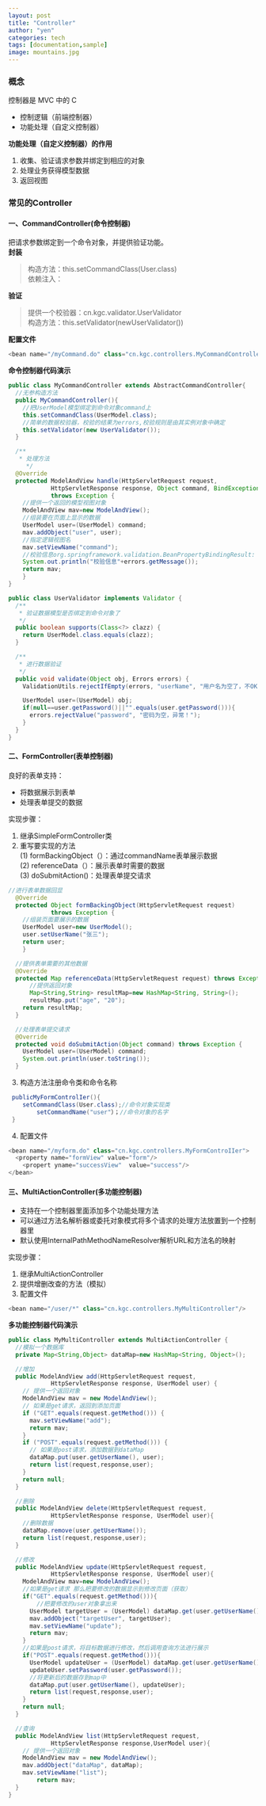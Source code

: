 ```yaml
---
layout: post
title: "Controller"
author: "yen"
categories: tech
tags: [documentation,sample]
image: mountains.jpg
---
```

### 概念
控制器是 MVC 中的 C   
- 控制逻辑（前端控制器）
- 功能处理（自定义控制器）  

**功能处理（自定义控制器）的作用**  
1. 收集、验证请求参数并绑定到相应的对象
2. 处理业务获得模型数据
3. 返回视图

### 常见的Controller
#### 一、CommandController(命令控制器)
把请求参数绑定到一个命令对象，并提供验证功能。  
**封装**   
>  构造方法：this.setCommandCIass(User.class)  
  依赖注入：<property name="commandCIass" value="cn.kgc.domain.User"/>    

**验证**  
>  提供一个校验器：cn.kgc.validator.UserVaIidator  
  构造方法：this.setVaIidator(newUserVaIidator())

**配置文件**   
~~~java
<bean name="/myCommand.do" class="cn.kgc.controllers.MyCommandController"/>
~~~

**命令控制器代码演示**
~~~java
public class MyCommandController extends AbstractCommandController{
  //无参构造方法
  public MyCommandController(){
    //把UserModel模型绑定到命令对象command上
    this.setCommandClass(UserModel.class);
    //简单的数据校验器，校验的结果为errors,校验规则是由其实例对象中确定
    this.setValidator(new UserValidator());
  }

  /**
   * 处理方法
	 */
  @Override
  protected ModelAndView handle(HttpServletRequest request,
			HttpServletResponse response, Object command, BindException errors)
			throws Exception {
    //提供一个返回的模型视图对象
    ModelAndView mav=new ModelAndView();
    //组装要在页面上显示的数据
    UserModel user=(UserModel) command;
    mav.addObject("user", user);
    //指定逻辑视图名
    mav.setViewName("command");
    //校验信息org.springframework.validation.BeanPropertyBindingResult: 0 errors
    System.out.println("校验信息"+errors.getMessage());
    return mav;
	}
}
~~~
~~~java
public class UserValidator implements Validator {
  /**
   * 验证数据模型是否绑定到命令对象了
   */
  public boolean supports(Class<?> clazz) {
    return UserModel.class.equals(clazz);
  }

  /**
   * 进行数据验证
   */
  public void validate(Object obj, Errors errors) {
    ValidationUtils.rejectIfEmpty(errors, "userName", "用户名为空了，不OK");

    UserModel user=(UserModel) obj;
    if(null==user.getPassword()||"".equals(user.getPassword())){
      errors.rejectValue("password", "密码为空，异常！");
    }
  }
}
~~~

#### 二、FormController(表单控制器)
良好的表单支持：
- 将数据展示到表单
- 处理表单提交的数据

实现步骤：  
1. 继承SimpleFormController类
2. 重写要实现的方法  
 (1) formBackingObject（）：通过commandName表单展示数据  
 (2) referenceData（）：展示表单时需要的数据  
 (3) doSubmitAction()：处理表单提交请求

~~~java
//进行表单数据回显
  @Override
  protected Object formBackingObject(HttpServletRequest request)
			throws Exception {
    //组装页面要展示的数据
    UserModel user=new UserModel();
    user.setUserName("张三");
    return user;
	}

  //提供表单需要的其他数据
  @Override
  protected Map referenceData(HttpServletRequest request) throws Exception {
      //提供返回对象
      Map<String,String> resultMap=new HashMap<String, String>();
      resultMap.put("age", "20");
    return resultMap;
  }

  //处理表单提交请求
  @Override
  protected void doSubmitAction(Object command) throws Exception {
    UserModel user=(UserModel) command;
    System.out.println(user.toString());
  }
~~~

3. 构造方法注册命令类和命令名称
~~~java
 publicMyFormControlIer(){
    setCommandClass(User.class);//命令对象实现类
		setCommandName("user"）；//命令对象的名字
 }
~~~

4. 配置文件		
~~~java
<bean name="/myform.do" class="cn.kgc.controllers.MyFormControIIer">
  <property name="formView" value="form"/>
	<propert yname="successView"  value="success"/>
</bean>
~~~

#### 三、MultiActionController(多功能控制器)
- 支持在一个控制器里面添加多个功能处理方法
- 可以通过方法名解析器或委托对象模式将多个请求的处理方法放置到一个控制器里
- 默认使用InternalPathMethodNameResolver解析URL和方法名的映射

实现步骤：  
1. 继承MultiActionController
2. 提供增删改查的方法（模拟）
3. 配置文件
~~~java
<bean name="/user/*" class="cn.kgc.controllers.MyMultiController"/>
~~~
**多功能控制器代码演示**
~~~java
public class MyMultiController extends MultiActionController {
  //模拟一个数据库
  private Map<String,Object> dataMap=new HashMap<String, Object>();

  //增加
  public ModelAndView add(HttpServletRequest request,
			HttpServletResponse response, UserModel user) {
    // 提供一个返回对象
    ModelAndView mav = new ModelAndView();
    // 如果是get请求，返回到添加页面
    if ("GET".equals(request.getMethod())) {
      mav.setViewName("add");
      return mav;
    }
    if ("POST".equals(request.getMethod())) {
      // 如果是post请求，添加数据到dataMap
      dataMap.put(user.getUserName(), user);
      return list(request,response,user);
    }
    return null;
  }

  //删除
  public ModelAndView delete(HttpServletRequest request,
			HttpServletResponse response, UserModel user){
    //删除数据
    dataMap.remove(user.getUserName());
    return list(request,response,user);
  }

  //修改
  public ModelAndView update(HttpServletRequest request,
			HttpServletResponse response, UserModel user){
    ModelAndView mav=new ModelAndView();
    //如果是get请求 那么把要修改的数据显示到修改页面（获取）
    if("GET".equals(request.getMethod())){
    	//把要修改的user对象拿出来
      UserModel targetUser = (UserModel) dataMap.get(user.getUserName());
      mav.addObject("targetUser", targetUser);
      mav.setViewName("update");
      return mav;
    }
    //如果是post请求，将目标数据进行修改，然后调用查询方法进行展示
    if("POST".equals(request.getMethod())){
      UserModel updateUser = (UserModel) dataMap.get(user.getUserName());
      updateUser.setPassword(user.getPassword());
      //将更新后的数据存到map中
      dataMap.put(user.getUserName(), updateUser);
      return list(request,response,user);
    }
    return null;
  }

  //查询
  public ModelAndView list(HttpServletRequest request,
			HttpServletResponse response,UserModel user){
    // 提供一个返回对象
    ModelAndView mav = new ModelAndView();
    mav.addObject("dataMap", dataMap);
    mav.setViewName("list");
		return mav;
  }
}
~~~

